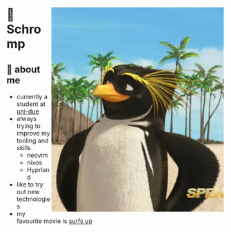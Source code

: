 <div>



<img align="right" width="400" alt="Shimarin" src="SurfsUp2WaveMania_901.jpg"/>
  
  <h1> 🐧 Schromp </h1>

  <h2> 🌊 about me </h2>

- currently a student at [uni-due](https://www.uni-due.de/)
- always trying to improve my tooling and skills
  - neovim
  - nixos
  - Hyprland
- like to try out new technologies
- my favourite movie is [surfs up](https://www.imdb.com/title/tt0423294/)
  
  
<div align="right">
  </div>
  </div>
